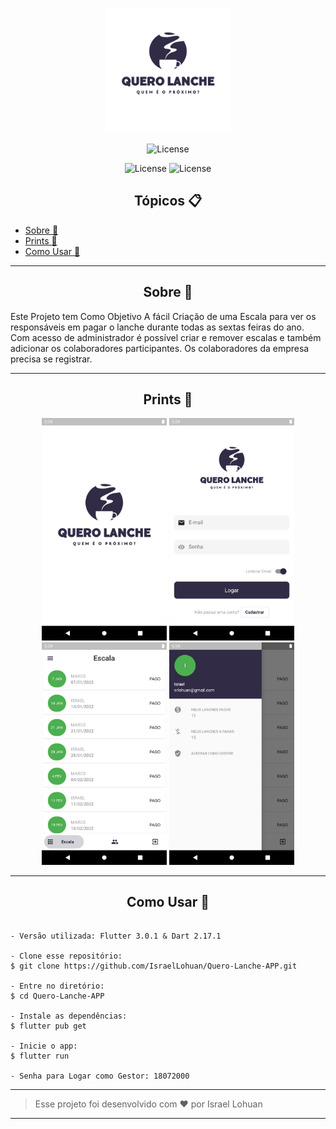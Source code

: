 <p align="center">
    <img alt="Quero Lanche" src=".github/logo.png" width="200px">
</p>

<p align="center">
  <img  src="https://img.shields.io/static/v1?label=license&message=MIT&color=000000&labelColor=8257e5" alt="License">
</p>

<p align="center">
    <img  src="https://cdn.iconscout.com/icon/free/png-256/flutter-3629369-3032362.png" width="20px" alt="License">
   <img  src="https://user-images.githubusercontent.com/26507463/53453892-49908900-3a04-11e9-9dce-77ed3d694326.png" width="20px" alt="License">
</p>

<h2 align="center">Tópicos 📋</h2>

   <p>
   
   - [Sobre 📖](#sobre-)
   - [Prints 🎨](#prints-)
   - [Como Usar 🤔](#como-usar-)

   </p>

---

<h2 align="center">Sobre 📖</h2>
   
<p>
   Este Projeto tem Como Objetivo A fácil Criação de uma Escala para ver os responsáveis em pagar o lanche durante todas as sextas feiras do ano.
   Com acesso de administrador é possível criar e remover escalas e também adicionar os colaboradores participantes.
   Os colaboradores da empresa precisa se registrar.
  <br>
</p>

---

<h2 align="center">Prints 🎨</h2>

   <p align="center">
       <img  src=".github/splash.png" alt="License" width="200px"> 
       <img  src=".github/login.png" alt="License" width="200px">
       <img  src=".github/escala.png" alt="License" width="200px">    
       <img  src=".github/info.png" alt="License" width="200px">
   </p>

---

<h2 align="center">Como Usar 🤔</h2>

   ```
   
   - Versão utilizada: Flutter 3.0.1 & Dart 2.17.1
   
   - Clone esse repositório:
   $ git clone https://github.com/IsraelLohuan/Quero-Lanche-APP.git

   - Entre no diretório:
   $ cd Quero-Lanche-APP

   - Instale as dependências:
   $ flutter pub get

   - Inicie o app: 
   $ flutter run
   
   - Senha para Logar como Gestor: 18072000
   ```

---

   >Esse projeto foi desenvolvido com ❤️ por Israel Lohuan
---
